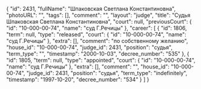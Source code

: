 {
    "id": 2431,
    "fullName": "Шпаковская Светлана Константиновна",
    "photoURL": "",
    "tags": [],
    "comment": "",
    "layout": "judge",
    "title": "Судья Шпаковская Светлана Константиновна",
    "court": null,
    "previousCourt": {
        "id": "10-000-00-74",
        "name": "суд Г.Речицы"
    },
    "career": [
        {
            "id": 1806,
            "term": null,
            "type": "released",
            "court": {
                "id": "10-000-00-74",
                "name": "суд Г.Речицы"
            },
            "extra": [],
            "comment": "по собственному желанию",
            "house_id": "10-000-00-74",
            "judge_id": 2431,
            "position": "судья",
            "term_type": "",
            "timestamp": "2000-10-03",
            "decree_number": "535"
        },
        {
            "id": 1805,
            "term": null,
            "type": "appointed",
            "court": {
                "id": "10-000-00-74",
                "name": "суд Г.Речицы"
            },
            "extra": [],
            "comment": "",
            "house_id": "10-000-00-74",
            "judge_id": 2431,
            "position": "судья",
            "term_type": "indefinitely",
            "timestamp": "1997-10-20",
            "decree_number": "534"
        }
    ]
}